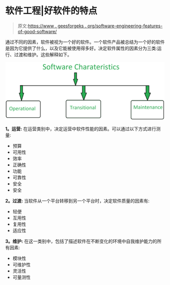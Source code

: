 # 软件工程|好软件的特点

> 原文:[https://www . geesforgeks . org/software-engineering-features-of-good-software/](https://www.geeksforgeeks.org/software-engineering-characteristics-of-good-software/)

通过不同的因素，软件被视为一个好的软件。一个软件产品被总结为一个好的软件是因为它提供了什么，以及它能被使用得多好。决定软件属性的因素分为三类:运行、过渡和维护。这些解释如下。

![](img/a3c124d93f091aeae276f2d0cc06f075.png)

**1。运营:**
在运营类别中，决定运营中软件性能的因素。可以通过以下方式进行测量:

*   预算
*   可用性
*   效率
*   正确性
*   功能
*   可靠性
*   安全
*   安全

**2。过渡:**
当软件从一个平台转移到另一个平台时，决定软件质量的因素有:

*   轻便
*   互用性
*   复用性
*   适应性

**3。维护:**
在这一类别中，包括了描述软件在不断变化的环境中自我维护能力的所有因素:

*   模块性
*   可维护性
*   灵活性
*   可量测性